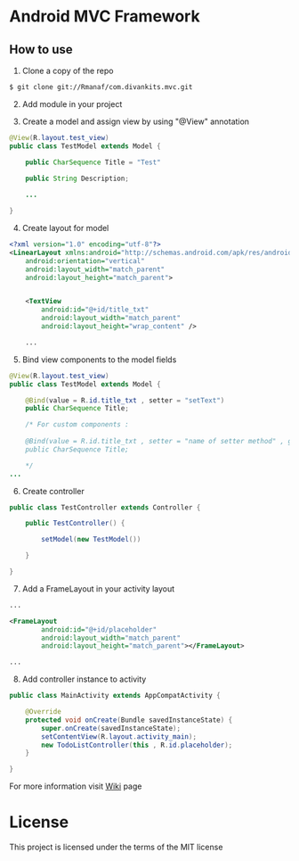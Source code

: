 # Android MVC Framework
## How to use
1. Clone a copy of the repo

```bash
$ git clone git://Rmanaf/com.divankits.mvc.git
```

2. Add module in your project

3. Create a model and assign view by using "@View" annotation
```java
@View(R.layout.test_view)
public class TestModel extends Model {

    public CharSequence Title = "Test"
    
    public String Description;

    ...

}
```
4. Create layout for model
```xml
<?xml version="1.0" encoding="utf-8"?>
<LinearLayout xmlns:android="http://schemas.android.com/apk/res/android"
    android:orientation="vertical" 
    android:layout_width="match_parent"
    android:layout_height="match_parent">


    <TextView
        android:id="@+id/title_txt"
        android:layout_width="match_parent"
        android:layout_height="wrap_content" />

    ...
```
5. Bind view components to the model fields
```java
@View(R.layout.test_view)
public class TestModel extends Model {

    @Bind(value = R.id.title_txt , setter = "setText")
    public CharSequence Title;

    /* For custom components :
    
    @Bind(value = R.id.title_txt , setter = "name of setter method" , getter = "name of getter method")
    public CharSequence Title;

    */
...
```
6. Create controller

```java
public class TestController extends Controller {

    public TestController() {

        setModel(new TestModel())

    }

}
```
7. Add a FrameLayout in your activity layout
```xml
...

<FrameLayout
        android:id="@+id/placeholder"
        android:layout_width="match_parent"
        android:layout_height="match_parent"></FrameLayout>

...
``` 
8. Add controller instance to activity
```java
public class MainActivity extends AppCompatActivity {

    @Override
    protected void onCreate(Bundle savedInstanceState) {
        super.onCreate(savedInstanceState);
        setContentView(R.layout.activity_main);
        new TodoListController(this , R.id.placeholder);
    }

}
```
 For more information visit [Wiki](https://github.com/Rmanaf/com.divankits.mvc/wiki) page
# License
This project is licensed under the terms of the MIT license